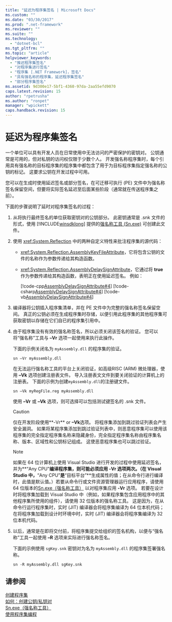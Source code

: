 ```yaml
---
title: "延迟为程序集签名 | Microsoft Docs"
ms.custom: ""
ms.date: "03/30/2017"
ms.prod: ".net-framework"
ms.reviewer: ""
ms.suite: ""
ms.technology: 
  - "dotnet-bcl"
ms.tgt_pltfrm: ""
ms.topic: "article"
helpviewer_keywords: 
  - "推迟程序集签名"
  - "对程序集进行签名"
  - "程序集 [.NET Framework]，签名"
  - "具有强名称的程序集，延迟程序集签名"
  - "部分程序集签名"
ms.assetid: 9d300e17-5bf1-4360-97da-2aa55efd9070
caps.latest.revision: 15
author: "rpetrusha"
ms.author: "ronpet"
manager: "wpickett"
caps.handback.revision: 15
---
```

# 延迟为程序集签名
一个单位可以具有开发人员在日常使用中无法访问的严密保护的密钥对。  公钥通常是可用的，但对私钥的访问权仅限于少数个人。  开发强名称程序集时，每个引用具有强名称的目标程序集的程序集中都包含了用于为目标程序集指定强名称的公钥的标记。  这要求公钥在开发过程中可用。  
  
 您可以在生成时使用延迟签名或部分签名，在可迁移可执行 \(PE\) 文件中为强名称签名保留空间，但要将实际签名延迟至后面某些阶段（通常就在传送程序集之前）。  
  
 下面的步骤说明了延时对程序集签名的过程：  
  
1.  从将执行最终签名的单位获取密钥对的公钥部分。  此密钥通常是 .snk 文件的形式，使用 [!INCLUDE[winsdklong](../../../includes/winsdklong-md.md)] 提供的[强名称工具 \(Sn.exe\)](../../../docs/framework/tools/sn-exe-strong-name-tool.md) 可创建此文件。  
  
2.  使用 <xref:System.Reflection> 中的两种自定义特性来批注程序集的源代码：  
  
    -   <xref:System.Reflection.AssemblyKeyFileAttribute>，它将包含公钥的文件的名称作为参数传递给其构造函数。  
  
    -   <xref:System.Reflection.AssemblyDelaySignAttribute>，它通过将 **true** 作为参数传递给其构造函数，表明正在使用延迟签名。  例如：  
  
         [!code-cpp[AssemblyDelaySignAttribute#4](../../../samples/snippets/cpp/VS_Snippets_CLR/AssemblyDelaySignAttribute/cpp/source2.cpp#4)]
         [!code-csharp[AssemblyDelaySignAttribute#4](../../../samples/snippets/csharp/VS_Snippets_CLR/AssemblyDelaySignAttribute/cs/source2.cs#4)]
         [!code-vb[AssemblyDelaySignAttribute#4](../../../samples/snippets/visualbasic/VS_Snippets_CLR/AssemblyDelaySignAttribute/vb/source2.vb#4)]  
  
3.  编译器将公钥插入程序集清单，并在 PE 文件中为完整的强名称签名保留空间。  真正的公钥必须在生成程序集时存储，以便引用此程序集的其他程序集可获取密钥以存储在它们自已的程序集引用中。  
  
4.  由于程序集没有有效的强名称签名，所以必须关闭该签名的验证。  您可以将“强名称”工具与 **–Vr** 选项一起使用来执行此操作。  
  
     下面的示例关闭名为 `myAssembly.dll` 的程序集的验证。  
  
    ```  
    sn –Vr myAssembly.dll  
    ```  
  
     在无法运行强名称工具的平台上关闭验证，如高级RISC \(ARM\) 微处理器，使用 **–Vk** 选项创建注册表文件。  导入注册表文文件到要关闭验证的计算机上的注册表。  下面的示例为创建`myAssembly.dll`的注册键文件。  
  
    ```  
    sn –Vk myRegFile.reg myAssembly.dll  
    ```  
  
     使用 **–Vr** 或 **–Vk** 选项，则可选择可以包括测试键签名的 .snk 文件。  
  
    > [!CAUTION]
    >  仅在开发阶段使用**\-Vr** or **–Vk**选项。  将程序集添加到跳过验证列表会产生安全漏洞。  如果将某程序集添加到跳过验证列表中，则恶意程序集可以使用该程序集的完全指定程序集名称来隐藏身份，完全指定程序集名称由程序集名称、版本、区域性和公钥标记组成。  这使恶意程序集也可以跳过验证。  
  
    > [!NOTE]
    >  如果在 64 位计算机上使用 Visual Studio 进行开发的过程中使用延迟签名，并为**“Any CPU”**编译程序集，则可能必须应用 **\-Vr** 选项两次。（在 Visual Studio 中，**“Any CPU”**是**“目标平台”**生成属性的值；在从命令行进行编译时，此值是默认值。）若要从命令行或文件资源管理器运行应用程序，请使用 64 位版本的[Sn.exe（强名称工具）](../../../docs/framework/tools/sn-exe-strong-name-tool.md) 以对程序集应用 **\-Vr** 选项。  若要在设计时将程序集加载到 Visual Studio 中（例如，如果程序集包含应用程序中的其他程序集所使用的组件），请使用 32 位版本的强名称工具。  这是因为，在从命令行运行程序集时，实时 \(JIT\) 编译器会将程序集编译为 64 位本机代码；在将程序集加载到设计时环境中时，实时 \(JIT\) 编译器会将程序集编译为 32 位本机代码。  
  
5.  以后，通常是在即将交付前，将程序集提交给组织的签名机构，以便与“强名称”工具一起使用 **–R** 选项来实际进行强名称签名。  
  
     下面的示例使用 `sgKey.snk` 密钥对为名为 `myAssembly.dll` 的程序集签署强名称。  
  
    ```  
    sn -R myAssembly.dll sgKey.snk  
    ```  
  
## 请参阅  
 [创建程序集](../../../docs/framework/app-domains/create-assemblies.md)   
 [如何：创建公钥\/私钥对](../../../docs/framework/app-domains/how-to-create-a-public-private-key-pair.md)   
 [Sn.exe（强名称工具）](../../../docs/framework/tools/sn-exe-strong-name-tool.md)   
 [使用程序集编程](../../../docs/framework/app-domains/programming-with-assemblies.md)